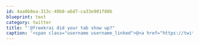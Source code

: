 ```yaml
---
id: 4aa0b8ea-313c-49b0-a6d7-ca33e901f80b
blueprint: text
category: twitter
title: "'@freekrai did your tab show up?"
caption: '<span class="username username_linked">@<a href="https://twitter.com/freekrai" title="Roger Stringer">freekrai</a></span> did your tab show up?'
---
```

